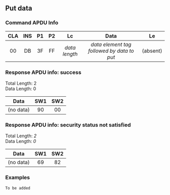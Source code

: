 <!-- Copyright 2021 Yubico AB

Licensed under the Apache License, Version 2.0 (the "License");
you may not use this file except in compliance with the License.
You may obtain a copy of the License at

    http://www.apache.org/licenses/LICENSE-2.0

Unless required by applicable law or agreed to in writing, software
distributed under the License is distributed on an "AS IS" BASIS,
WITHOUT WARRANTIES OR CONDITIONS OF ANY KIND, either express or implied.
See the License for the specific language governing permissions and
limitations under the License. -->

## Put data

### Command APDU Info

| CLA | INS | P1 | P2 |      Lc       |                    Data                    |    Le    |
|:---:|:---:|:--:|:--:|:-------------:|:------------------------------------------:|:--------:| 
| 00  | DB  | 3F | FF | *data length* | *data element tag followed by data to put* | (absent) |

### Response APDU info: success

Total Length: 2\
Data Length: 0

|   Data    | SW1 | SW2 |
|:---------:|:---:|:---:|
| (no data) | 90  | 00  |

### Response APDU info: security status not satisfied

Total Length: *2*\
Data Length: *0*

|   Data    | SW1 | SW2 |
|:---------:|:---:|:---:|
| (no data) | 69  | 82  |

### Examples

```C
To be added
```
